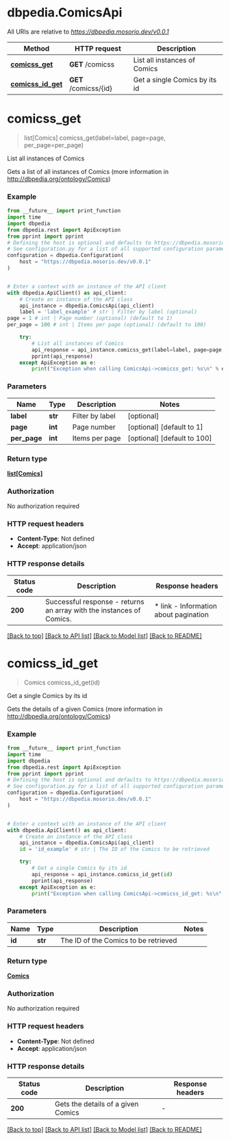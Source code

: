 # dbpedia.ComicsApi

All URIs are relative to *https://dbpedia.mosorio.dev/v0.0.1*

Method | HTTP request | Description
------------- | ------------- | -------------
[**comicss_get**](ComicsApi.md#comicss_get) | **GET** /comicss | List all instances of Comics
[**comicss_id_get**](ComicsApi.md#comicss_id_get) | **GET** /comicss/{id} | Get a single Comics by its id


# **comicss_get**
> list[Comics] comicss_get(label=label, page=page, per_page=per_page)

List all instances of Comics

Gets a list of all instances of Comics (more information in http://dbpedia.org/ontology/Comics)

### Example

```python
from __future__ import print_function
import time
import dbpedia
from dbpedia.rest import ApiException
from pprint import pprint
# Defining the host is optional and defaults to https://dbpedia.mosorio.dev/v0.0.1
# See configuration.py for a list of all supported configuration parameters.
configuration = dbpedia.Configuration(
    host = "https://dbpedia.mosorio.dev/v0.0.1"
)


# Enter a context with an instance of the API client
with dbpedia.ApiClient() as api_client:
    # Create an instance of the API class
    api_instance = dbpedia.ComicsApi(api_client)
    label = 'label_example' # str | Filter by label (optional)
page = 1 # int | Page number (optional) (default to 1)
per_page = 100 # int | Items per page (optional) (default to 100)

    try:
        # List all instances of Comics
        api_response = api_instance.comicss_get(label=label, page=page, per_page=per_page)
        pprint(api_response)
    except ApiException as e:
        print("Exception when calling ComicsApi->comicss_get: %s\n" % e)
```

### Parameters

Name | Type | Description  | Notes
------------- | ------------- | ------------- | -------------
 **label** | **str**| Filter by label | [optional] 
 **page** | **int**| Page number | [optional] [default to 1]
 **per_page** | **int**| Items per page | [optional] [default to 100]

### Return type

[**list[Comics]**](Comics.md)

### Authorization

No authorization required

### HTTP request headers

 - **Content-Type**: Not defined
 - **Accept**: application/json

### HTTP response details
| Status code | Description | Response headers |
|-------------|-------------|------------------|
**200** | Successful response - returns an array with the instances of Comics. |  * link - Information about pagination <br>  |

[[Back to top]](#) [[Back to API list]](../README.md#documentation-for-api-endpoints) [[Back to Model list]](../README.md#documentation-for-models) [[Back to README]](../README.md)

# **comicss_id_get**
> Comics comicss_id_get(id)

Get a single Comics by its id

Gets the details of a given Comics (more information in http://dbpedia.org/ontology/Comics)

### Example

```python
from __future__ import print_function
import time
import dbpedia
from dbpedia.rest import ApiException
from pprint import pprint
# Defining the host is optional and defaults to https://dbpedia.mosorio.dev/v0.0.1
# See configuration.py for a list of all supported configuration parameters.
configuration = dbpedia.Configuration(
    host = "https://dbpedia.mosorio.dev/v0.0.1"
)


# Enter a context with an instance of the API client
with dbpedia.ApiClient() as api_client:
    # Create an instance of the API class
    api_instance = dbpedia.ComicsApi(api_client)
    id = 'id_example' # str | The ID of the Comics to be retrieved

    try:
        # Get a single Comics by its id
        api_response = api_instance.comicss_id_get(id)
        pprint(api_response)
    except ApiException as e:
        print("Exception when calling ComicsApi->comicss_id_get: %s\n" % e)
```

### Parameters

Name | Type | Description  | Notes
------------- | ------------- | ------------- | -------------
 **id** | **str**| The ID of the Comics to be retrieved | 

### Return type

[**Comics**](Comics.md)

### Authorization

No authorization required

### HTTP request headers

 - **Content-Type**: Not defined
 - **Accept**: application/json

### HTTP response details
| Status code | Description | Response headers |
|-------------|-------------|------------------|
**200** | Gets the details of a given Comics |  -  |

[[Back to top]](#) [[Back to API list]](../README.md#documentation-for-api-endpoints) [[Back to Model list]](../README.md#documentation-for-models) [[Back to README]](../README.md)

